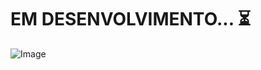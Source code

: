 <h1> EM DESENVOLVIMENTO... ⏳</h1>

![Image](https://github.com/user-attachments/assets/47ef0263-dbb4-4bbd-95b3-c056fa4f2ee3)
